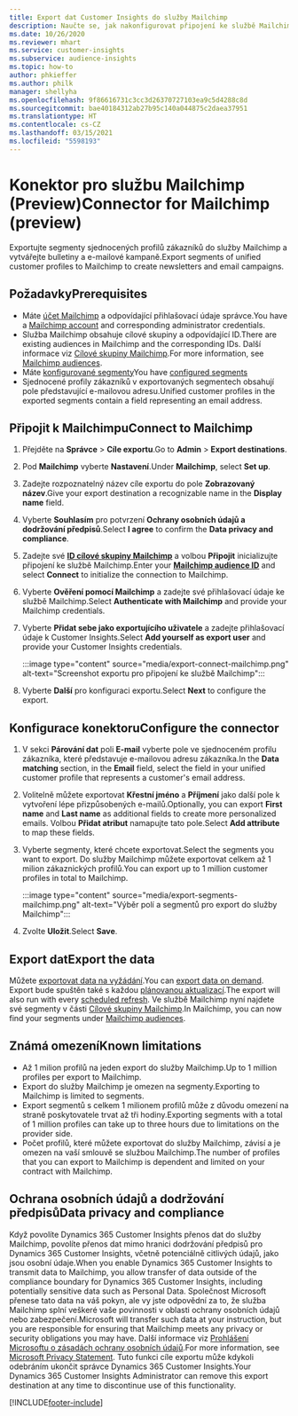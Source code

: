 ```yaml
---
title: Export dat Customer Insights do služby Mailchimp
description: Naučte se, jak nakonfigurovat připojení ke službě Mailchimp.
ms.date: 10/26/2020
ms.reviewer: mhart
ms.service: customer-insights
ms.subservice: audience-insights
ms.topic: how-to
author: phkieffer
ms.author: philk
manager: shellyha
ms.openlocfilehash: 9f86616731c3cc3d26370727103ea9c5d4288c8d
ms.sourcegitcommit: bae40184312ab27b95c140a044875c2daea37951
ms.translationtype: HT
ms.contentlocale: cs-CZ
ms.lasthandoff: 03/15/2021
ms.locfileid: "5598193"
---
```

# <a name="connector-for-mailchimp-preview"></a><span data-ttu-id="f9bc6-103">Konektor pro službu Mailchimp (Preview)</span><span class="sxs-lookup"><span data-stu-id="f9bc6-103">Connector for Mailchimp (preview)</span></span>

<span data-ttu-id="f9bc6-104">Exportujte segmenty sjednocených profilů zákazníků do služby Mailchimp a vytvářejte bulletiny a e-mailové kampaně.</span><span class="sxs-lookup"><span data-stu-id="f9bc6-104">Export segments of unified customer profiles to Mailchimp to create newsletters and email campaigns.</span></span>

## <a name="prerequisites"></a><span data-ttu-id="f9bc6-105">Požadavky</span><span class="sxs-lookup"><span data-stu-id="f9bc6-105">Prerequisites</span></span>

-   <span data-ttu-id="f9bc6-106">Máte [účet Mailchimp](https://mailchimp.com/) a odpovídající přihlašovací údaje správce.</span><span class="sxs-lookup"><span data-stu-id="f9bc6-106">You have a [Mailchimp account](https://mailchimp.com/) and corresponding administrator credentials.</span></span>
-   <span data-ttu-id="f9bc6-107">Služba Mailchimp obsahuje cílové skupiny a odpovídající ID.</span><span class="sxs-lookup"><span data-stu-id="f9bc6-107">There are existing audiences in Mailchimp and the corresponding IDs.</span></span> <span data-ttu-id="f9bc6-108">Další informace viz [Cílové skupiny Mailchimp](https://mailchimp.com/help/create-audience/).</span><span class="sxs-lookup"><span data-stu-id="f9bc6-108">For more information, see [Mailchimp audiences](https://mailchimp.com/help/create-audience/).</span></span>
-   <span data-ttu-id="f9bc6-109">Máte [konfigurované segmenty](segments.md)</span><span class="sxs-lookup"><span data-stu-id="f9bc6-109">You have [configured segments](segments.md)</span></span>
-   <span data-ttu-id="f9bc6-110">Sjednocené profily zákazníků v exportovaných segmentech obsahují pole představující e-mailovou adresu.</span><span class="sxs-lookup"><span data-stu-id="f9bc6-110">Unified customer profiles in the exported segments contain a field representing an email address.</span></span>

## <a name="connect-to-mailchimp"></a><span data-ttu-id="f9bc6-111">Připojit k Mailchimpu</span><span class="sxs-lookup"><span data-stu-id="f9bc6-111">Connect to Mailchimp</span></span>

1. <span data-ttu-id="f9bc6-112">Přejděte na **Správce** > **Cíle exportu**.</span><span class="sxs-lookup"><span data-stu-id="f9bc6-112">Go to **Admin** > **Export destinations**.</span></span>

1. <span data-ttu-id="f9bc6-113">Pod **Mailchimp** vyberte **Nastavení**.</span><span class="sxs-lookup"><span data-stu-id="f9bc6-113">Under **Mailchimp**, select **Set up**.</span></span>

1. <span data-ttu-id="f9bc6-114">Zadejte rozpoznatelný název cíle exportu do pole **Zobrazovaný název**.</span><span class="sxs-lookup"><span data-stu-id="f9bc6-114">Give your export destination a recognizable name in the **Display name** field.</span></span>

1. <span data-ttu-id="f9bc6-115">Vyberte **Souhlasím** pro potvrzení **Ochrany osobních údajů a dodržování předpisů**.</span><span class="sxs-lookup"><span data-stu-id="f9bc6-115">Select **I agree** to confirm the **Data privacy and compliance**.</span></span>

1. <span data-ttu-id="f9bc6-116">Zadejte své **[ID cílové skupiny Mailchimp](https://mailchimp.com/help/find-audience-id/)** a volbou **Připojit** inicializujte připojení ke službě Mailchimp.</span><span class="sxs-lookup"><span data-stu-id="f9bc6-116">Enter your **[Mailchimp audience ID](https://mailchimp.com/help/find-audience-id/)** and select **Connect** to initialize the connection to Mailchimp.</span></span>

1. <span data-ttu-id="f9bc6-117">Vyberte **Ověření pomocí Mailchimp** a zadejte své přihlašovací údaje ke službě Mailchimp.</span><span class="sxs-lookup"><span data-stu-id="f9bc6-117">Select **Authenticate with Mailchimp** and provide your Mailchimp credentials.</span></span>

1. <span data-ttu-id="f9bc6-118">Vyberte **Přidat sebe jako exportujícího uživatele** a zadejte přihlašovací údaje k Customer Insights.</span><span class="sxs-lookup"><span data-stu-id="f9bc6-118">Select **Add yourself as export user** and provide your Customer Insights credentials.</span></span>

   :::image type="content" source="media/export-connect-mailchimp.png" alt-text="Screenshot exportu pro připojení ke službě Mailchimp":::

1. <span data-ttu-id="f9bc6-120">Vyberte **Další** pro konfiguraci exportu.</span><span class="sxs-lookup"><span data-stu-id="f9bc6-120">Select **Next** to configure the export.</span></span>

## <a name="configure-the-connector"></a><span data-ttu-id="f9bc6-121">Konfigurace konektoru</span><span class="sxs-lookup"><span data-stu-id="f9bc6-121">Configure the connector</span></span>

1. <span data-ttu-id="f9bc6-122">V sekci **Párování dat** poli **E-mail** vyberte pole ve sjednoceném profilu zákazníka, které představuje e-mailovou adresu zákazníka.</span><span class="sxs-lookup"><span data-stu-id="f9bc6-122">In the **Data matching** section, in the **Email** field, select the field in your unified customer profile that represents a customer's email address.</span></span> 

1. <span data-ttu-id="f9bc6-123">Volitelně můžete exportovat **Křestní jméno** a **Příjmení** jako další pole k vytvoření lépe přizpůsobených e-mailů.</span><span class="sxs-lookup"><span data-stu-id="f9bc6-123">Optionally, you can export **First name** and **Last name** as additional fields to create more personalized emails.</span></span> <span data-ttu-id="f9bc6-124">Volbou **Přidat atribut** namapujte tato pole.</span><span class="sxs-lookup"><span data-stu-id="f9bc6-124">Select **Add attribute** to map these fields.</span></span>

1. <span data-ttu-id="f9bc6-125">Vyberte segmenty, které chcete exportovat.</span><span class="sxs-lookup"><span data-stu-id="f9bc6-125">Select the segments you want to export.</span></span> <span data-ttu-id="f9bc6-126">Do služby Mailchimp můžete exportovat celkem až 1 milion zákaznických profilů.</span><span class="sxs-lookup"><span data-stu-id="f9bc6-126">You can export up to 1 million customer profiles in total to Mailchimp.</span></span>

   :::image type="content" source="media/export-segments-mailchimp.png" alt-text="Výběr polí a segmentů pro export do služby Mailchimp":::

1. <span data-ttu-id="f9bc6-128">Zvolte **Uložit**.</span><span class="sxs-lookup"><span data-stu-id="f9bc6-128">Select **Save**.</span></span>

## <a name="export-the-data"></a><span data-ttu-id="f9bc6-129">Export dat</span><span class="sxs-lookup"><span data-stu-id="f9bc6-129">Export the data</span></span>

<span data-ttu-id="f9bc6-130">Můžete [exportovat data na vyžádání](export-destinations.md).</span><span class="sxs-lookup"><span data-stu-id="f9bc6-130">You can [export data on demand](export-destinations.md).</span></span> <span data-ttu-id="f9bc6-131">Export bude spuštěn také s každou [plánovanou aktualizací](system.md#schedule-tab).</span><span class="sxs-lookup"><span data-stu-id="f9bc6-131">The export will also run with every [scheduled refresh](system.md#schedule-tab).</span></span> <span data-ttu-id="f9bc6-132">Ve službě Mailchimp nyní najdete své segmenty v části [Cílové skupiny Mailchimp](https://mailchimp.com/help/create-audience/).</span><span class="sxs-lookup"><span data-stu-id="f9bc6-132">In Mailchimp, you can now find your segments under [Mailchimp audiences](https://mailchimp.com/help/create-audience/).</span></span>

## <a name="known-limitations"></a><span data-ttu-id="f9bc6-133">Známá omezení</span><span class="sxs-lookup"><span data-stu-id="f9bc6-133">Known limitations</span></span>

- <span data-ttu-id="f9bc6-134">Až 1 milion profilů na jeden export do služby Mailchimp.</span><span class="sxs-lookup"><span data-stu-id="f9bc6-134">Up to 1 million profiles per export to Mailchimp.</span></span>
- <span data-ttu-id="f9bc6-135">Export do služby Mailchimp je omezen na segmenty.</span><span class="sxs-lookup"><span data-stu-id="f9bc6-135">Exporting to Mailchimp is limited to segments.</span></span>
- <span data-ttu-id="f9bc6-136">Export segmentů s celkem 1 milionem profilů může z důvodu omezení na straně poskytovatele trvat až tři hodiny.</span><span class="sxs-lookup"><span data-stu-id="f9bc6-136">Exporting segments with a total of 1 million profiles can take up to three hours due to limitations on the provider side.</span></span> 
- <span data-ttu-id="f9bc6-137">Počet profilů, které můžete exportovat do služby Mailchimp, závisí a je omezen na vaší smlouvě se službou Mailchimp.</span><span class="sxs-lookup"><span data-stu-id="f9bc6-137">The number of profiles that you can export to Mailchimp is dependent and limited on your contract with Mailchimp.</span></span>

## <a name="data-privacy-and-compliance"></a><span data-ttu-id="f9bc6-138">Ochrana osobních údajů a dodržování předpisů</span><span class="sxs-lookup"><span data-stu-id="f9bc6-138">Data privacy and compliance</span></span>

<span data-ttu-id="f9bc6-139">Když povolíte Dynamics 365 Customer Insights přenos dat do služby Mailchimp, povolíte přenos dat mimo hranici dodržování předpisů pro Dynamics 365 Customer Insights, včetně potenciálně citlivých údajů, jako jsou osobní údaje.</span><span class="sxs-lookup"><span data-stu-id="f9bc6-139">When you enable Dynamics 365 Customer Insights to transmit data to Mailchimp, you allow transfer of data outside of the compliance boundary for Dynamics 365 Customer Insights, including potentially sensitive data such as Personal Data.</span></span> <span data-ttu-id="f9bc6-140">Společnost Microsoft přenese tato data na váš pokyn, ale vy jste odpovědní za to, že služba Mailchimp splní veškeré vaše povinnosti v oblasti ochrany osobních údajů nebo zabezpečení.</span><span class="sxs-lookup"><span data-stu-id="f9bc6-140">Microsoft will transfer such data at your instruction, but you are responsible for ensuring that Mailchimp meets any privacy or security obligations you may have.</span></span> <span data-ttu-id="f9bc6-141">Další informace viz [Prohlášení Microsoftu o zásadách ochrany osobních údajů](https://go.microsoft.com/fwlink/?linkid=396732).</span><span class="sxs-lookup"><span data-stu-id="f9bc6-141">For more information, see [Microsoft Privacy Statement](https://go.microsoft.com/fwlink/?linkid=396732).</span></span>
<span data-ttu-id="f9bc6-142">Tuto funkci cíle exportu může kdykoli odebráním ukončit správce Dynamics 365 Customer Insights.</span><span class="sxs-lookup"><span data-stu-id="f9bc6-142">Your Dynamics 365 Customer Insights Administrator can remove this export destination at any time to discontinue use of this functionality.</span></span>


[!INCLUDE[footer-include](../includes/footer-banner.md)]